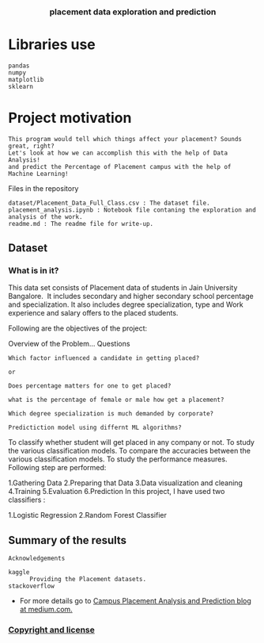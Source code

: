 <h3 align="center">placement data exploration and prediction </h3>

 # Libraries use

    pandas
    numpy
    matplotlib
    sklearn
# Project motivation
    This program would tell which things affect your placement? Sounds great, right?
    Let's look at how we can accomplish this with the help of Data Analysis! 
    and predict the Percentage of Placement campus with the help of Machine Learning!

Files in the repository

    dataset/Placement_Data_Full_Class.csv : The dataset file.
    placement_analysis.ipynb : Notebook file contaning the exploration and analysis of the work.
    readme.md : The readme file for write-up.
    

##  Dataset
### What is in it?
This data set consists of Placement data of students in Jain University Bangalore.
 It includes secondary and higher secondary school percentage and specialization. It also includes degree specialization, type and Work experience and salary offers to the placed students.

Following are the objectives of the project:
 
 Overview of the Problem…
Questions

    Which factor influenced a candidate in getting placed?

    or

    Does percentage matters for one to get placed?

    what is the percentage of female or male how get a placement?

    Which degree specialization is much demanded by corporate?

    Predictiction model using differnt ML algorithms?

To classify whether student will get placed in any company or not. To study the various classification models. To compare the accuracies between the various classification models. To study the performance measures.
Following step are performed:

1.Gathering Data 2.Preparing that Data 3.Data visualization and cleaning 4.Training 5.Evaluation 6.Prediction
In this project, I have used two classifiers :

1.Logistic Regression 2.Random Forest Classifier
    
    
## Summary of the results

  
    Acknowledgements

    kaggle 
          Providing the Placement datasets. 
    stackoverflow
         
- For more details go to [Campus Placement Analysis and Prediction blog at medium.com.](https://medium.com/@shahilansari/campus-placement-analysis-and-prediction-cc765f9b9391)

### [Copyright and license](#copyright-and-license)

